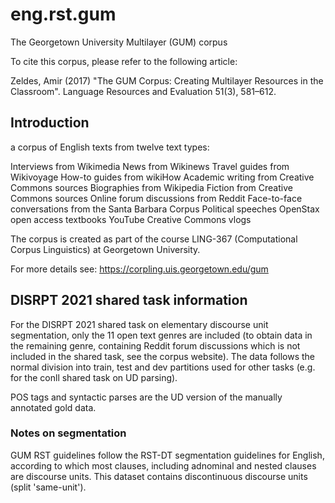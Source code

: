# eng.rst.gum

The Georgetown University Multilayer (GUM) corpus

To cite this corpus, please refer to the following article:

Zeldes, Amir (2017) "The GUM Corpus: Creating Multilayer Resources in the Classroom". Language Resources and Evaluation 51(3), 581–612.

## Introduction

a corpus of English texts from twelve text types:

Interviews from Wikimedia
News from Wikinews
Travel guides from Wikivoyage
How-to guides from wikiHow
Academic writing from Creative Commons sources
Biographies from Wikipedia
Fiction from Creative Commons sources
Online forum discussions from Reddit
Face-to-face conversations from the Santa Barbara Corpus
Political speeches
OpenStax open access textbooks
YouTube Creative Commons vlogs

The corpus is created as part of the course LING-367 (Computational Corpus Linguistics) at Georgetown University. 

For more details see: https://corpling.uis.georgetown.edu/gum

## DISRPT 2021 shared task information

For the DISRPT 2021 shared task on elementary discourse unit segmentation, only the 11 open text genres are included (to obtain data in the remaining genre, containing Reddit forum discussions which is not included in the shared task, see the corpus website). The data follows the normal division into train, test and dev partitions used for other tasks (e.g. for the conll shared task on UD parsing).  

POS tags and syntactic parses are the UD version of the manually annotated gold data. 

### Notes on segmentation

GUM RST guidelines follow the RST-DT segmentation guidelines for English, according to which most clauses, including adnominal and nested clauses are discourse units. This dataset contains discontinuous discourse units (split 'same-unit').
